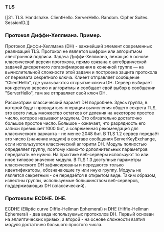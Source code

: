 ### TLS
[[31. TLS. Handshake. ClientHello. ServerHello. Random. Cipher Suites. SessionID.]]

### Протокол Диффи-Хеллмана. Пример.
Протокол Диффи-Хеллмана (DH) - важнейший элемент современных реализаций TLS.
Протокол не является шифром или алгоритмом электронной подписи.
Задача Диффи-Хеллмана, лежащая в основе классической версии протокола, прямо связана с алгебраической задачей дискретного логарифмирования в конечной группе ― на вычислительной сложности этой задачи и построена защита протокола от перехвата секретного ключа.
Клиент отправляет сообщение "ClientHello", где указываются открытые ключи DH. Сервер выбирает конкретную версию и алгоритмы и сообщает свой выбор в сообщении "ServerHello", там же отправляет свой ключ DH.

Рассмотрим классический вариант DH подробнее. Здесь группа, в которой будут проводиться операции вычисления общего секрета TLS, это всего лишь множество остатков от деления на некоторое простое число, которое называют модулем. Это обязательно достаточно большое простое число. Большое - означает, что разрядность его записи превышает 1000 бит, а современная рекомендация для классического варианта - не менее 2048 бит. В TLS 1.2 сервер передаёт это число (значение модуля) в составе сообщения ServerKeyExchange, если используется классический алгоритм DH. Модуль полностью определяет группу, поэтому каких-то дополнительных параметров передавать не нужно. На практике веб-серверы используют то или иное типовое значение модуля. В TLS 1.3 доступные параметры классического DH зафиксированы и передаются только идентификаторы, обозначающие ту или иную группу. Модуль не является секретным - он передаётся в открытом виде. Таким образом, известны группы, используемые большинством веб-серверов, поддерживающих DH (классический).

### Протоколы ECDHE. DHE.
ECDHE (Elliptic curve Diffie-Hellman Ephemeral) и DHE (Hiffie-Hellman Ephemeral) - два вида используемых протоколов DH. Первый основан на эллиптических кривых, а второй - на основе сложности взятия модуля достаточно большого простого числа.


